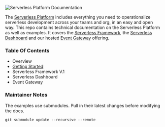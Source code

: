 ![Serverless Platform Documentation](https://s3.amazonaws.com/assets.github.serverless/readme-serverless-platform-documentation-2.jpg)

The [Serverless Platform](https://dashboard.serverless.com/) includes everything you need to operationalize serverless development across your teams and org, in an easy and open way.  This repo contains technical documentation on the Serverless Platform as well as examples.  It covers the [Serverless Framework](https://github.com/serverless/serverless), the [Serverless Dashboard](https://dashboard.serverless.com/) and our hosted [Event Gateway](http://serverless.com/event-gateway) offering.

### Table Of Contents

* Overview
* [Getting Started](./docs/getting-started.md)
* Serverless Framework V.1
* Serverless Dashboard
* Event Gateway

### Maintainer Notes

The examples use submodules.  Pull in their latest changes before modifying the docs.

```
git submodule update --recursive --remote
```
